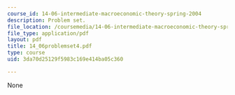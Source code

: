 ```yaml
---
course_id: 14-06-intermediate-macroeconomic-theory-spring-2004
description: Problem set.
file_location: /coursemedia/14-06-intermediate-macroeconomic-theory-spring-2004/3da70d25129f5983c169e414ba05c360_14_06problemset4.pdf
file_type: application/pdf
layout: pdf
title: 14_06problemset4.pdf
type: course
uid: 3da70d25129f5983c169e414ba05c360

---
```

None